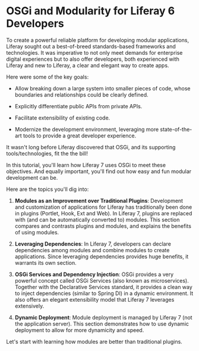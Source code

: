 # OSGi and Modularity for Liferay 6 Developers [](id=osgi-and-modularity-for-liferay-6-developers)

To create a powerful reliable platform for developing modular applications,
Liferay sought out a best-of-breed standards-based frameworks and technologies.
It was imperative to not only meet demands for enterprise digital experiences
but to also offer developers, both experienced with Liferay and new to Liferay,
a clear and elegant way to create apps.

Here were some of the key goals:

- Allow breaking down a large system into smaller pieces of code, whose
boundaries and relationships could be clearly defined.

- Explicitly differentiate public APIs from private APIs.

- Facilitate extensibility of existing code.

- Modernize the development environment, leveraging more state-of-the-art tools
to provide a great developer experience.

It wasn't long before Liferay discovered that OSGi, and its supporting
tools/technologies, fit the the bill!

In this tutorial, you'll learn how Liferay 7 uses OSGi to meet these objectives.
And equally important, you'll find out how easy and fun modular development can
be.

Here are the topics you'll dig into:

1. **Modules as an Improvement over Traditional Plugins**: Development and
customization of applications for Liferay has traditionally been done in plugins
(Portlet, Hook, Ext and Web). In Liferay 7, plugins are replaced with (and can
be automatically converted to) modules. This section compares and contrasts
plugins and modules, and explains the benefits of using modules.

2. **Leveraging Dependencies**: In Liferay 7, developers can declare
dependencies among modules and combine modules to create applications. Since
leveraging dependencies provides huge benefits, it warrants its own section.

3. **OSGi Services and Dependency Injection**: OSGi provides a very powerful
concept called OSGi Services (also known as microservices). Together with the
Declarative Services standard, it provides a clean way to inject dependencies
(similar to Spring DI) in a dynamic environment. It also offers an elegant
extensibility model that Liferay 7 leverages extensively.

4. **Dynamic Deployment**: Module deployment is managed by Liferay 7 (not the
application server). This section demonstrates how to use dynamic deployment to
allow for more dynamicity and speed.

Let's start with learning how modules are better than traditional plugins.
